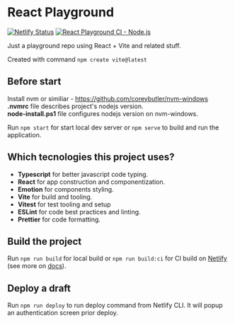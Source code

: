 # React Playground

[![Netlify Status](https://api.netlify.com/api/v1/badges/03e87063-5161-42f8-a543-0c535a43ab61/deploy-status?branch=main)](https://app.netlify.com/sites/gsag-react-pg/deploys) [![React Playground CI - Node.js](https://github.com/gsag/react-playground/actions/workflows/pipeline.yml/badge.svg?branch=main)](https://github.com/gsag/react-playground/actions/workflows/pipeline.yml)

Just a playground repo using React + Vite and related stuff.

Created with command `npm create vite@latest`

## Before start

Install nvm or similiar - https://github.com/coreybutler/nvm-windows  
**.nvmrc** file describes project's nodejs version.  
**node-install.ps1** file configures nodejs version on nvm-windows.

Run `npm start` for start local dev server or `npm serve` to build and run the application.

## Which tecnologies this project uses?

-   **Typescript** for better javascript code typing.
-   **React** for app construction and componentization.
-   **Emotion** for components styling.
-   **Vite** for build and tooling.
-   **Vitest** for test tooling and setup
-   **ESLint** for code best practices and linting.
-   **Prettier** for code formatting.

## Build the project

Run `npm run build` for local build or `npm run build:ci` for CI build on [Netlify](https://netlify.com/) (see more on [docs](https://docs.netlify.com/get-started/)).

## Deploy a draft

Run `npm run deploy` to run deploy command from Netlify CLI. It will popup an authentication screen prior deploy.
